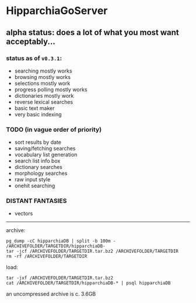 # HipparchiaGoServer

## alpha status: does a lot of what you most want acceptably...

### status as of `v0.3.1`:

* searching mostly works 
* browsing mostly works
* selections mostly work 
* progress polling mostly works
* dictionaries mostly work
* reverse lexical searches
* basic text maker
* very basic indexing

### TODO (in vague order of priority)

* sort results by date
* saving/fetching searches
* vocabulary list generation
* search list info box
* dictionary searches
* morphology searches
* raw input style
* onehit searching

### DISTANT FANTASIES
* vectors

---

archive:
```
pg_dump -cC hipparchiaDB | split -b 100m - /ARCHIVEFOLDER/TARGETDIR/hipparchiaDB-
tar -jcf /ARCHIVEFOLDER/TARGETDIR.tar.bz2 /ARCHIVEFOLDER/TARGETDIR
rm -rf /ARCHIVEFOLDER/TARGETDIR
```

load:
```
tar -jxf /ARCHIVEFOLDER/TARGETDIR.tar.bz2
cat /ARCHIVEFOLDER/TARGETDIR/hipparchiaDB-* | psql hipparchiaDB
```

an uncompressed archive is c. 3.6GB
